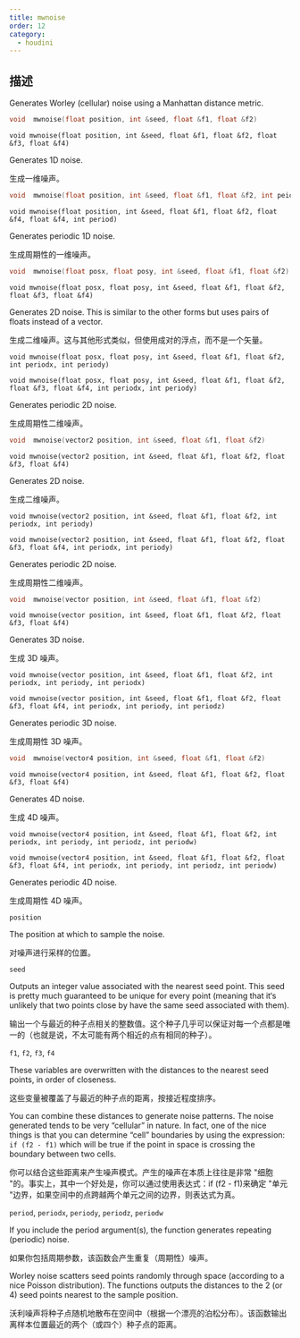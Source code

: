 ```yaml
---
title: mwnoise
order: 12
category:
  - houdini
---
```

    
## 描述

Generates Worley (cellular) noise using a Manhattan distance metric.

```c
void  mwnoise(float position, int &seed, float &f1, float &f2)
```

`void mwnoise(float position, int &seed, float &f1, float &f2, float &f3, float &f4)`

Generates 1D noise.

生成一维噪声。

```c
void  mwnoise(float position, int &seed, float &f1, float &f2, int peiod)
```

`void mwnoise(float position, int &seed, float &f1, float &f2, float &f4, float &f4, int period)`

Generates periodic 1D noise.

生成周期性的一维噪声。

```c
void  mwnoise(float posx, float posy, int &seed, float &f1, float &f2)
```

`void mwnoise(float posx, float posy, int &seed, float &f1, float &f2, float &f3, float &f4)`

Generates 2D noise. This is similar to the other forms but uses pairs of
floats instead of a vector.

生成二维噪声。这与其他形式类似，但使用成对的浮点，而不是一个矢量。

`void mwnoise(float posx, float posy, int &seed, float &f1, float &f2, int periodx, int periody)`

`void mwnoise(float posx, float posy, int &seed, float &f1, float &f2, float &f3, float &f4, int periodx, int periody)`

Generates periodic 2D noise.

生成周期性二维噪声。

```c
void  mwnoise(vector2 position, int &seed, float &f1, float &f2)
```

`void mwnoise(vector2 position, int &seed, float &f1, float &f2, float &f3, float &f4)`

Generates 2D noise.

生成二维噪声。

`void mwnoise(vector2 position, int &seed, float &f1, float &f2, int periodx, int periody)`

`void mwnoise(vector2 position, int &seed, float &f1, float &f2, float &f3, float &f4, int periodx, int periody)`

Generates periodic 2D noise.

生成周期性二维噪声。

```c
void  mwnoise(vector position, int &seed, float &f1, float &f2)
```

`void mwnoise(vector position, int &seed, float &f1, float &f2, float &f3, float &f4)`

Generates 3D noise.

生成 3D 噪声。

`void mwnoise(vector position, int &seed, float &f1, float &f2, int periodx, int periody, int periodx)`

`void mwnoise(vector position, int &seed, float &f1, float &f2, float &f3, float &f4, int periodx, int periody, int periodz)`

Generates periodic 3D noise.

生成周期性 3D 噪声。

```c
void  mwnoise(vector4 position, int &seed, float &f1, float &f2)
```

`void mwnoise(vector4 position, int &seed, float &f1, float &f2, float &f3, float &f4)`

Generates 4D noise.

生成 4D 噪声。

`void mwnoise(vector4 position, int &seed, float &f1, float &f2, int periodx, int periody, int periodz, int periodw)`

`void mwnoise(vector4 position, int &seed, float &f1, float &f2, float &f3, float &f4, int periodx, int periody, int periodz, int periodw)`

Generates periodic 4D noise.

生成周期性 4D 噪声。

`position`

The position at which to sample the noise.

对噪声进行采样的位置。

`seed`

Outputs an integer value associated with the nearest seed point. This seed is
pretty much guaranteed to be unique for every point (meaning that it‘s
unlikely that two points close by have the same seed associated with them).

输出一个与最近的种子点相关的整数值。这个种子几乎可以保证对每一个点都是唯一的（也就是说，不太可能有两个相近的点有相同的种子）。

`f1`, `f2`, `f3`, `f4`

These variables are overwritten with the distances to the nearest seed points,
in order of closeness.

这些变量被覆盖了与最近的种子点的距离，按接近程度排序。

You can combine these distances to generate noise patterns. The noise
generated tends to be very “cellular” in nature. In fact, one of the nice
things is that you can determine “cell” boundaries by using the expression:
`if (f2 - f1)` which will be true if the point in space is crossing the
boundary between two cells.

你可以结合这些距离来产生噪声模式。产生的噪声在本质上往往是非常 "细胞 "的。事实上，其中一个好处是，你可以通过使用表达式：if (f2 - f1)来确定
"单元 "边界，如果空间中的点跨越两个单元之间的边界，则表达式为真。

`period`, `periodx`, `periody`, `periodz`, `periodw`

If you include the period argument(s), the function generates repeating
(periodic) noise.

如果你包括周期参数，该函数会产生重复（周期性）噪声。

Worley noise scatters seed points randomly through space (according to a nice
Poisson distribution). The functions outputs the distances to the 2 (or 4)
seed points nearest to the sample position.

沃利噪声将种子点随机地散布在空间中（根据一个漂亮的泊松分布）。该函数输出离样本位置最近的两个（或四个）种子点的距离。
